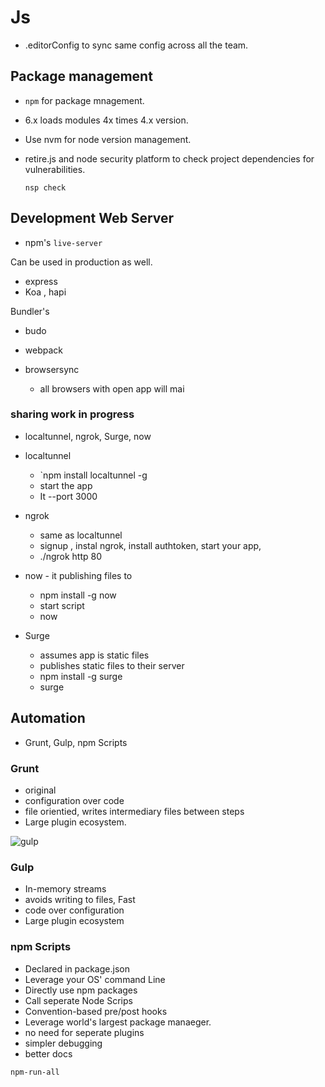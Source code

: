 # Js

* .editorConfig to sync same config across all the team.


## Package management

* `npm` for package mnagement.

* 6.x loads modules 4x times 4.x version.

* Use nvm for node version management.

* retire.js and node security platform to check project dependencies for vulnerabilities.

    `nsp check`

## Development Web Server

* npm's `live-server`

Can be used in production as well.
* express 
* Koa , hapi 

Bundler's
* budo
* webpack

* browsersync
    * all browsers with open app will mai

### sharing work in progress

* localtunnel, ngrok, Surge, now

* localtunnel
    * `npm install localtunnel -g
    * start the app
    * It --port 3000
* ngrok
    * same as localtunnel
    * signup , instal ngrok, install authtoken, start your app,
    * ./ngrok http 80
* now - it publishing files to 
    * npm install  -g now
    * start script
    * now

* Surge
   * assumes app is static files
   * publishes static files to their server
   * npm install -g surge
   * surge

## Automation

* Grunt, Gulp, npm Scripts

### Grunt
 * original
 * configuration over code
 * file orientied, writes intermediary files between steps
 * Large plugin ecosystem.

![gulp](https://gulpjs.com/img/gulp-white-text.svg)
### Gulp
* In-memory streams
* avoids writing to files, Fast
* code over configuration
* Large plugin ecosystem


### npm Scripts
* Declared in package.json
* Leverage your OS' command Line
* Directly use npm packages
* Call seperate Node Scrips
* Convention-based pre/post hooks
* Leverage world's largest package manaeger.
* no need for seperate plugins
* simpler debugging
* better docs

`npm-run-all`
